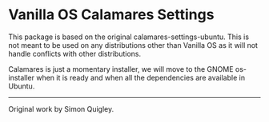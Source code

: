 # Vanilla OS Calamares Settings
This package is based on the original calamares-settings-ubuntu. This is not
meant to be used on any distributions other than Vanilla OS as it will not
handle conflicts with other distributions.

Calamares is just a momentary installer, we will move to the GNOME os-installer
when it is ready and when all the dependencies are available in Ubuntu.

---

Original work by Simon Quigley.